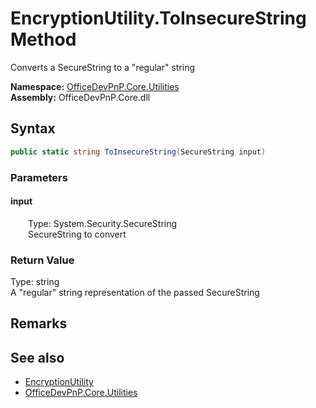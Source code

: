 # EncryptionUtility.ToInsecureString Method  
 Converts a SecureString to a "regular" string   

**Namespace:** [OfficeDevPnP.Core.Utilities](OfficeDevPnP.Core.Utilities.md)  
**Assembly:** OfficeDevPnP.Core.dll  
## Syntax
```C#
public static string ToInsecureString(SecureString input)
```
### Parameters
#### input  
&emsp;&emsp;Type: System.Security.SecureString  
&emsp;&emsp;SecureString to convert  

  

### Return Value
Type: string  
A "regular" string representation of the passed SecureString  


## Remarks
  
## See also
- [EncryptionUtility](OfficeDevPnP.Core.Utilities.EncryptionUtility.md) 
- [OfficeDevPnP.Core.Utilities](OfficeDevPnP.Core.Utilities.md) 
